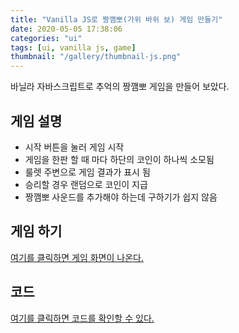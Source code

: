 ```yaml
---
title: "Vanilla JS로 짱깸뽀(가위 바위 보) 게임 만들기"
date: 2020-05-05 17:38:06
categories: "ui"
tags: [ui, vanilla js, game]
thumbnail: "/gallery/thumbnail-js.png"
---
```


바닐라 자바스크립트로 추억의 짱깸뽀 게임을 만들어 보았다.

<!-- more -->

## 게임 설명
* 시작 버튼을 눌러 게임 시작
* 게임을 한판 할 때 마다 하단의 코인이 하나씩 소모됨
* 룰렛 주변으로 게임 결과가 표시 됨
* 승리할 경우 랜덤으로 코인이 지급
* 짱깸뽀 사운드를 추가해야 하는데 구하기가 쉽지 않음

## 게임 하기
[여기를 클릭하면 게임 화면이 나온다.](https://recordboy.github.io/rock-paper-scissors/)

## 코드
[여기를 클릭하면 코드를 확인할 수 있다.](https://github.com/recordboy/rock-paper-scissors)
